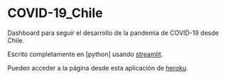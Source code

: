 # COVID-19_Chile
Dashboard para seguir el desarrollo de la pandemia de COVID-19 desde Chile.

Escrito completamente en [python] usando [streamlit](https://streamlit.io).

Pueden acceder a la página desde esta aplicación de [heroku](https://covid19-chile.herokuapp.com/).
